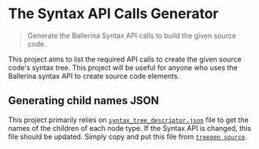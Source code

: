 # The Syntax API Calls Generator

> Generate the Ballerina Syntax API calls to build the given source code.

This project aims to list the required API calls to create the given source code's syntax tree. This project will be
useful for anyone who uses the Ballerina syntax API to create source code elements.

## Generating child names JSON

This project primarily relies on [`syntax_tree_descriptor.json`](src/main/resources/syntax_tree_descriptor.json) file to
get the names of the children of each node type. If the Syntax API is changed, this file should be updated. Simply copy
and put this file
from [`treegen source`](../../compiler/ballerina-treegen/src/main/resources/syntax_tree_descriptor.json).
